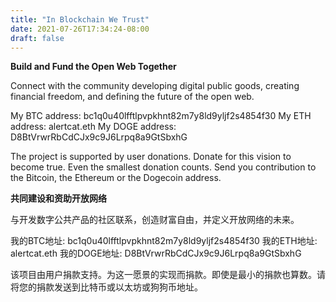 ```yaml
---
title: "In Blockchain We Trust"
date: 2021-07-26T17:34:24-08:00
draft: false
---
```


**Build and Fund the Open Web Together**

Connect with the community developing digital public goods, creating financial freedom, and defining the future of the open web.

My BTC address:    bc1q0u40lfftlpvpkhnt82m7y8ld9yljf2s4854f30
My ETH address:    alertcat.eth
My DOGE address:    D8BtVrwrRbCdCJx9c9J6Lrpq8a9GtSbxhG

The project is supported by user donations. Donate for this vision to become true. Even the smallest donation counts. Send you contribution to the Bitcoin, the Ethereum or the Dogecoin address.

**共同建设和资助开放网络**

与开发数字公共产品的社区联系，创造财富自由，并定义开放网络的未来。

我的BTC地址: bc1q0u40lfftlpvpkhnt82m7y8ld9yljf2s4854f30
我的ETH地址: alertcat.eth
我的DOGE地址: D8BtVrwrRbCdCJx9c9J6Lrpq8a9GtSbxhG

该项目由用户捐款支持。为这一愿景的实现而捐款。即使是最小的捐款也算数。请将您的捐款发送到比特币或以太坊或狗狗币地址。
